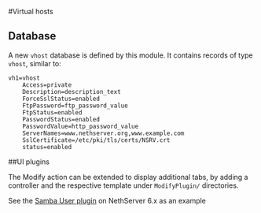 #Virtual hosts

## Database

A new ``vhost`` database is defined by this module. It contains records of type 
``vhost``, similar to:

    vh1=vhost
        Access=private
        Description=description_text
        ForceSslStatus=enabled
        FtpPassword=ftp_password_value
        FtpStatus=enabled
        PasswordStatus=enabled
        PasswordValue=http_password_value
        ServerNames=www.nethserver.org,www.example.com
        SslCertificate=/etc/pki/tls/certs/NSRV.crt
        status=enabled

##UI plugins

The Modify action can be extended to display additional tabs, by adding a 
controller and the respective template under ``ModifyPlugin/`` directories.

See the [Samba User plugin][1] on NethServer 6.x as an example

   [1]: https://github.com/NethServer/nethserver-samba/blob/9012fbcd0cb3db60d8fb0ddfcd3db9e39a01956c/root/usr/share/nethesis/NethServer/Module/User/Plugin/Samba.php